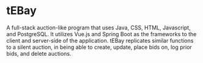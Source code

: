 # tEBay
A full-stack auction-like program that uses Java, CSS, HTML, Javascript, and PostgreSQL. It utilizes Vue.js and Spring Boot as the frameworks to the client and server-side of the application. tEBay replicates similar functions to a silent auction, in being able to create, update, place bids on, log prior bids, and delete auctions.
